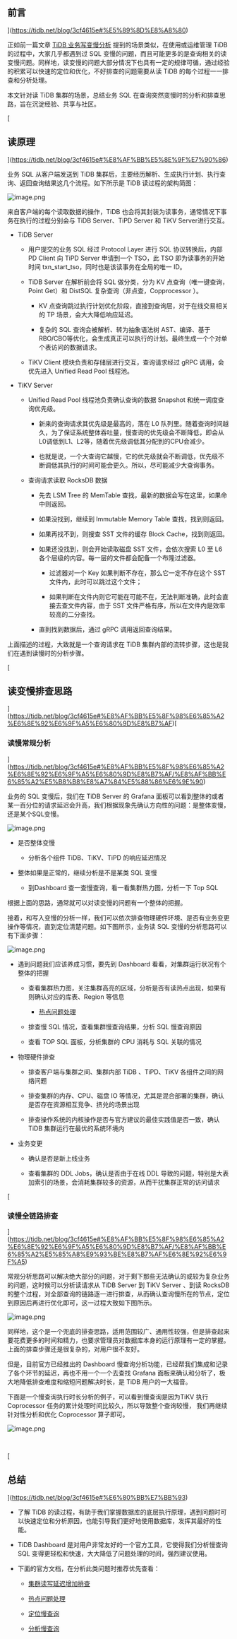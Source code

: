 
## 前言

](https://tidb.net/blog/3cf4615e#%E5%89%8D%E8%A8%80)

正如前一篇文章 [TiDB 业务写变慢分析](https://tidb.net/blog/d3d4465f) 提到的场景类似，在使用或运维管理 TiDB 的过程中，大家几乎都遇到过 SQL 变慢的问题，而且可能更多的是查询相关的读变慢问题。同样地，读变慢的问题大部分情况下也具有一定的规律可循，通过经验的积累可以快速的定位和优化，不好排查的问题需要从读 TiDB 的每个过程一一排查和分析处理。

本文针对读 TiDB 集群的场景，总结业务 SQL 在查询突然变慢时的分析和排查思路，旨在沉淀经验、共享与社区。

[

## 读原理

](https://tidb.net/blog/3cf4615e#%E8%AF%BB%E5%8E%9F%E7%90%86)

业务 SQL 从客户端发送到 TiDB 集群后，主要经历解析、生成执行计划、执行查询、返回查询结果这几个流程。如下所示是 TiDB 读过程的架构简图：

﻿﻿![image.png](https://tidb-blog.oss-cn-beijing.aliyuncs.com/media/image-1691481838323.png)﻿

来自客户端的每个读取数据的操作，TiDB 也会将其封装为读事务，通常情况下事务在执行的过程分别会与 TiDB Server、TiPD Server 和 TiKV Server进行交互。

- TiDB Server
    
    - 用户提交的业务 SQL 经过 Protocol Layer 进行 SQL 协议转换后，内部 PD Client 向 TiPD Server 申请到一个 TSO，此 TSO 即为读事务的开始时间 txn_start_tso，同时也是该读事务在全局的唯一 ID。
        
    - TiDB Server 在解析前会将 SQL 做分类，分为 KV 点查询（唯一键查询，Point Get）和 DistSQL 复杂查询（非点查，Copprocessor ）。
        
        - KV 点查询跳过执行计划优化阶段，直接到查询层，对于在线交易相关的 TP 场景，会大大降低响应延迟。
            
        - 复杂的 SQL 查询会被解析、转为抽象语法树 AST、编译、基于 RBO/CBO等优化，会生成真正可以执行的计划。最终生成一个个对单个表访问的数据请求。
            
    - TiKV Client 模块负责和存储层进行交互，查询请求经过 gRPC 调用，会优先进入 Unified Read Pool 线程池。
        
- TiKV Server
    
    - Unified Read Pool 线程池负责确认查询的数据 Snapshot 和统一调度查询优先级。
        
        - 新来的查询请求其优先级是最高的，落在 L0 队列里。随着查询时间越久，为了保证系统整体吞吐量，慢查询的优先级会不断降低，即会从L0调低到L1、L2等，随着优先级调低其分配到的CPU会减少。
            
        - 也就是说，一个大查询它越慢，它的优先级就会不断调低，优先级不断调低其执行的时间可能会更久。所以，尽可能减少大查询事务。
            
    - 查询请求读取 RocksDB 数据
        
        - 先去 LSM Tree 的 MemTable 查找，最新的数据会写在这里，如果命中则返回。
            
        - 如果没找到，继续到 Immutable Memory Table 查找，找到则返回。
            
        - 如果再找不到，则搜查 SST 文件的缓存 Block Cache，找到则返回。
            
        - 如果还没找到，则会开始读取磁盘 SST 文件，会依次搜索 L0 至 L6 各个层级的内容。每一层的文件都会配备一个布隆过滤器。
            
            - 过滤器对一个 Key 如果判断不存在，那么它一定不存在这个 SST 文件内，此时可以跳过这个文件；
                
            - 如果判断在文件内则它可能在可能不在，无法判断准确，此时会直接去查文件内容，由于 SST 文件严格有序，所以在文件内是效率较高的二分查找。
                
        - 直到找到数据后，通过 gRPC 调用返回查询结果。
            

上面描述的过程，大致就是一个查询请求在 TiDB 集群内部的流转步骤，这也是我们在遇到读慢时的分析步骤。

[

## 读变慢排查思路

](https://tidb.net/blog/3cf4615e#%E8%AF%BB%E5%8F%98%E6%85%A2%E6%8E%92%E6%9F%A5%E6%80%9D%E8%B7%AF)[

### 读慢常规分析

](https://tidb.net/blog/3cf4615e#%E8%AF%BB%E5%8F%98%E6%85%A2%E6%8E%92%E6%9F%A5%E6%80%9D%E8%B7%AF/%E8%AF%BB%E6%85%A2%E5%B8%B8%E8%A7%84%E5%88%86%E6%9E%90)

业务的 SQL 变慢后，我们在 TiDB Server 的 Grafana 面板可以看到整体的或者某一百分位的请求延迟会升高，我们根据现象先确认方向性的问题：是整体变慢，还是某个SQL变慢。

﻿﻿![image.png](https://tidb-blog.oss-cn-beijing.aliyuncs.com/media/image-1691391491334.png)﻿

- 是否整体变慢
    
    - 分析各个组件 TiDB、TiKV、TiPD 的响应延迟情况
        
- 整体如果是正常的，继续分析是不是某类 SQL 变慢
    
    - 到Dashboard 查一查慢查询，看一看集群热力图，分析一下 Top SQL
        

根据上面的思路，通常就可以对读变慢的问题有一个整体的把握。

接着，和写入变慢的分析一样，我们可以依次排查物理硬件环境、是否有业务变更操作等情况，直到定位清楚问题。如下图所示，业务读 SQL 变慢的分析思路可以有下面步骤：

﻿﻿![image.png](https://tidb-blog.oss-cn-beijing.aliyuncs.com/media/image-1691391520998.png)﻿

- 遇到问题我们应该养成习惯，要先到 Dashboard 看看，对集群运行状况有个整体的把握
    
    - 查看集群热力图，关注集群高亮的区域，分析是否有读热点出现，如果有则确认对应的库表、Region 等信息
        
        - ﻿[热点问题处理](https://docs.pingcap.com/zh/tidb/stable/troubleshoot-hot-spot-issues#tidb-%E7%83%AD%E7%82%B9%E9%97%AE%E9%A2%98%E5%A4%84%E7%90%86)
            
    - 排查慢 SQL 情况，查看集群慢查询结果，分析 SQL 慢查询原因
        
    - 查看 TOP SQL 面板，分析集群的 CPU 消耗与 SQL 关联的情况
        
- 物理硬件排查
    
    - 排查客户端与集群之间、集群内部 TiDB 、TiPD、TiKV 各组件之间的网络问题
        
    - 排查集群的内存、CPU、磁盘 IO 等情况，尤其是混合部署的集群，确认是否存在资源相互竞争、挤兑的场景出现
        
    - 排查操作系统的内核操作是否与官方建议的最佳实践值是否一致，确认 TiDB 集群运行在最优的系统环境内
        
- 业务变更
    
    - 确认是否是新上线业务
        
    - 查看集群的 DDL Jobs，确认是否由于在线 DDL 导致的问题，特别是大表加索引的场景，会消耗集群较多的资源，从而干扰集群正常的访问请求
        

[

### 读慢全链路排查

](https://tidb.net/blog/3cf4615e#%E8%AF%BB%E5%8F%98%E6%85%A2%E6%8E%92%E6%9F%A5%E6%80%9D%E8%B7%AF/%E8%AF%BB%E6%85%A2%E5%85%A8%E9%93%BE%E8%B7%AF%E6%8E%92%E6%9F%A5)

常规分析思路可以解决绝大部分的问题，对于剩下那些无法确认的或较为复杂业务的问题，这时候可以分析读请求从 TiDB Server 到 TiKV Server 、到读 RocksDB 的整个过程，对全部查询的链路逐一进行排查，从而确认查询慢所在的节点，定位到原因后再进行优化即可，这一过程大致如下图所示。

﻿﻿![image.png](https://tidb-blog.oss-cn-beijing.aliyuncs.com/media/image-1691404728564.png)﻿

同样地，这个是一个兜底的排查思路，适用范围较广、通用性较强，但是排查起来要花费更多的时间和精力，也要求管理员对数据库本身的运行原理有一定的掌握。上面的排查步骤还是很复杂的，对用户很不友好。

但是，目前官方已经推出的 Dashboard 慢查询分析功能，已经帮我们集成和记录了各个环节的延迟，再也不用一个一个去查找 Grafana 面板来确认和分析了，极大地降低排查难度和缩短问题解决时长，是 TiDB 用户的一大福音。

下面是一个慢查询执行时长分析的例子，可以看到慢查询是因为TiKV 执行 Coprocessor 任务的累计处理时间比较久，所以导致整个查询较慢， 我们再继续针对性分析和优化 Coprocessor 算子即可。

﻿﻿![image.png](https://tidb-blog.oss-cn-beijing.aliyuncs.com/media/image-1691467085006.png)﻿

﻿

[

## 总结

](https://tidb.net/blog/3cf4615e#%E6%80%BB%E7%BB%93)

- 了解 TiDB 的读过程，有助于我们掌握数据库的底层执行原理，遇到问题时可以快速定位和分析原因，也能引导我们更好地使用数据库，发挥其最好的性能。
    
- TiDB Dashboard 是对用户非常友好的一个官方工具，它使得我们分析慢查询 SQL 变得更轻松和快速，大大降低了问题处理的时间，强烈建议使用。
    
- 下面的官方文档，在分析此类问题时推荐优先查看：
    
    - ﻿[集群读写延迟增加排查](https://docs.pingcap.com/zh/tidb/stable/troubleshoot-cpu-issues)
        
    - ﻿[热点问题处理](https://docs.pingcap.com/zh/tidb/stable/troubleshoot-hot-spot-issues)
        
    - ﻿[定位慢查询](https://docs.pingcap.com/zh/tidb/stable/identify-slow-queries)
        
    - ﻿[分析慢查询](https://docs.pingcap.com/zh/tidb/stable/analyze-slow-queries)
        
